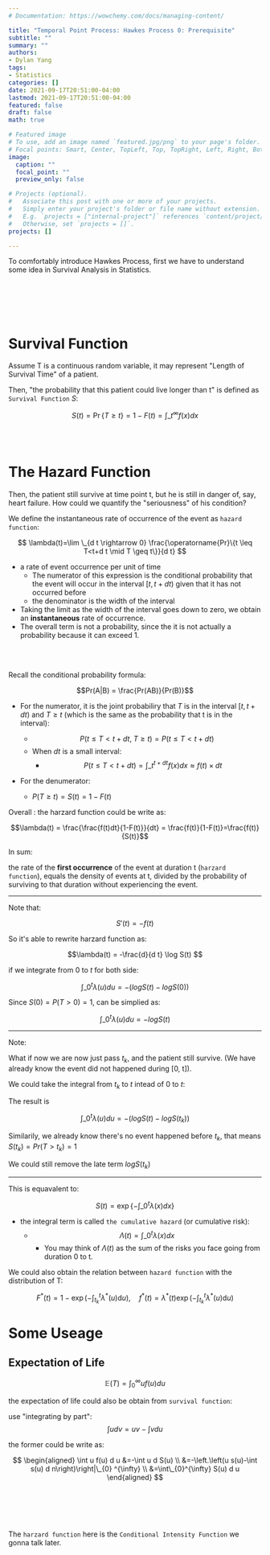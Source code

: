 ```yaml
---
# Documentation: https://wowchemy.com/docs/managing-content/

title: "Temporal Point Process: Hawkes Process 0: Prerequisite"
subtitle: ""
summary: ""
authors: 
- Dylan Yang
tags: 
- Statistics
categories: []
date: 2021-09-17T20:51:00-04:00
lastmod: 2021-09-17T20:51:00-04:00
featured: false
draft: false
math: true

# Featured image
# To use, add an image named `featured.jpg/png` to your page's folder.
# Focal points: Smart, Center, TopLeft, Top, TopRight, Left, Right, BottomLeft, Bottom, BottomRight.
image:
  caption: ""
  focal_point: ""
  preview_only: false

# Projects (optional).
#   Associate this post with one or more of your projects.
#   Simply enter your project's folder or file name without extension.
#   E.g. `projects = ["internal-project"]` references `content/project/deep-learning/index.md`.
#   Otherwise, set `projects = []`.
projects: []

---
```


To comfortably introduce Hawkes Process, first we have to understand some idea in Survival Analysis in Statistics.

<br><br>
<br><br>

# Survival Function

Assume T is a continuous random variable, it may represent "Length of Survival Time" of a patient.

Then, "the probability that this patient could live longer than t" is defined as `Survival Function` $S$:

$$
S(t)=\operatorname{Pr}\{T \geq t\}=1-F(t)=\int\_{t}^{\infty} f(x) d x
$$

<br><br>

# The Hazard Function

Then, the patient still survive at time point t, but he is still in danger of, say, heart failure. How could we quantify the "seriousness" of his condition? 

We define the instantaneous rate of occurrence of the event as `hazard function`:

$$
\lambda(t)=\lim \_{d t \rightarrow 0} \frac{\operatorname{Pr}\{t \leq T<t+d t \mid T \geq t\}}{d t}
$$

- a rate of event occurrence per unit of time
  - The numerator of this expression is the conditional probability that the event will occur in the interval $[t,t+dt)$ given that it has not occurred before
  -  the denominator is the width of the interval
- Taking the limit as the width of the interval goes down to zero, we obtain an **instantaneous** rate of occurrence.
- The overall term is not a probability, since the it is not actually a probability because it can exceed 1.



<br><br>

Recall the conditional probability formula:

$$Pr(A|B) = \frac{Pr(AB)}{Pr(B)}$$

- For the numerator, it is the joint probabiliry that $T$ is in the interval $[t,t+dt)$ and $T \ge t$ (which is the same as the probability that t is in the interval):

  - $$P(t \leq T<t+d t ,\; T \geq t) = P(t \leq T<t+d t)$$
  - When $dt$ is a small interval:
    - $$P(t \leq T<t+d t)=\int\_{t}^{t+dt} f(x)dx \approx f(t)\times dt$$


- For the denumerator:
  - $P(T \ge t) = S(t) =1-F(t)$



Overall : the harzard function could be write as:



$$\lambda(t) = \frac{\frac{f(t)dt}{1-F(t)}}{dt} = \frac{f(t)}{1-F(t)}=\frac{f(t)}{S(t)}$$

In sum: 

the rate of the **first occurrence** of the event at duration t (`harzard function`), equals the density of events at t, divided by the probability of surviving to that duration without experiencing the event.



---

Note that:


$$S'(t) = - f(t)$$

So it's able to rewrite harzard function as:

$$\lambda(t) = -\frac{d}{d t} \log S(t) $$


if we integrate from $0$ to $t$ for both side:

$$\int\_{0}^{t} \lambda(u) du = - (logS(t) - logS(0))$$

Since $S(0) =  P(T>0) = 1$, can be simplied as:

$$\int\_{0}^{t} \lambda(u) du = - logS(t)$$

---
Note:

What if now we are now just pass $t_k$, and the patient still survive. (We have already know the event did not happened during [0, t]).

We could take the integral from $t_k$ to $t$ intead of $0$ to $t$:

The result is 

$$\int\_{0}^{t} \lambda(u) du = - (logS(t) - logS(t_k))$$

Similarily, we already know there's no event happened before $t_k$, that means $S(t_k) = Pr(T>t_k)=1$

We could still remove the late term $logS(t_k)$

---

This is equavalent to:


$$S(t) = \exp \left \{ -\int\_{0}^{t} \lambda(x) dx \right\}$$

- the integral term is called `the cumulative hazard` (or cumulative risk):
  - $$\Lambda(t)=\int\_{0}^{t} \lambda(x) dx$$
    - You may think of $Λ(t)$ as the sum of the risks you face going from duration 0 to t.



We could also obtain the relation between `hazard function`  with the distribution of T:

$$
F^{*}(t)=1-\exp \left(-\int_{t_{k}}^{t} \lambda^{*}(u) \mathrm{d} u\right), \quad f^{*}(t)=\lambda^{*}(t) \exp \left(-\int_{t_{k}}^{t} \lambda^{*}(u) \mathrm{d} u\right)
$$



# Some Useage 

## Expectation of Life

$$
\mathbb{E}(T)=\int_{0}^{\infty} u f(u) d u
$$

the expectation of life could also be obtain from `survival function`:

use "integrating by part":
$$
\int u d v=u v-\int v d u
$$

the former could be write as:

$$
\begin{aligned}
\int u f(u) d u &=-\int u d S(u) \\
&=-\left.\left(u s(u)-\int s(u) d n\right)\right|\_{0} ^{\infty} \\
&=\int\_{0}^{\infty} S(u) d u
\end{aligned}
$$

<br><br>
<br><br>

The `harzard function` here is the `Conditional Intensity Function` we gonna talk later.

